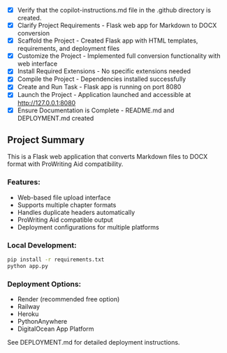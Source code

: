- [x] Verify that the copilot-instructions.md file in the .github directory is created.
- [x] Clarify Project Requirements - Flask web app for Markdown to DOCX conversion
- [x] Scaffold the Project - Created Flask app with HTML templates, requirements, and deployment files
- [x] Customize the Project - Implemented full conversion functionality with web interface
- [x] Install Required Extensions - No specific extensions needed
- [x] Compile the Project - Dependencies installed successfully
- [x] Create and Run Task - Flask app is running on port 8080
- [x] Launch the Project - Application launched and accessible at http://127.0.0.1:8080
- [x] Ensure Documentation is Complete - README.md and DEPLOYMENT.md created

## Project Summary

This is a Flask web application that converts Markdown files to DOCX format with ProWriting Aid compatibility.

### Features:
- Web-based file upload interface
- Supports multiple chapter formats
- Handles duplicate headers automatically  
- ProWriting Aid compatible output
- Deployment configurations for multiple platforms

### Local Development:
```bash
pip install -r requirements.txt
python app.py
```

### Deployment Options:
- Render (recommended free option)
- Railway
- Heroku
- PythonAnywhere
- DigitalOcean App Platform

See DEPLOYMENT.md for detailed deployment instructions.
